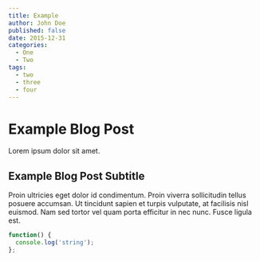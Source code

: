 ```yaml
---
title: Example
author: John Doe
published: false
date: 2015-12-31
categories:
  - One
  - Two
tags:
  - two
  - three
  - four
---
```


# Example Blog Post

Lorem ipsum dolor sit amet.

## Example Blog Post Subtitle

Proin ultricies eget dolor id condimentum. Proin viverra sollicitudin tellus
posuere accumsan. Ut tincidunt sapien et turpis vulputate, at facilisis nisl
euismod. Nam sed tortor vel quam porta efficitur in nec nunc. Fusce ligula est.

```javascript
function() {
  console.log('string');
};
```
